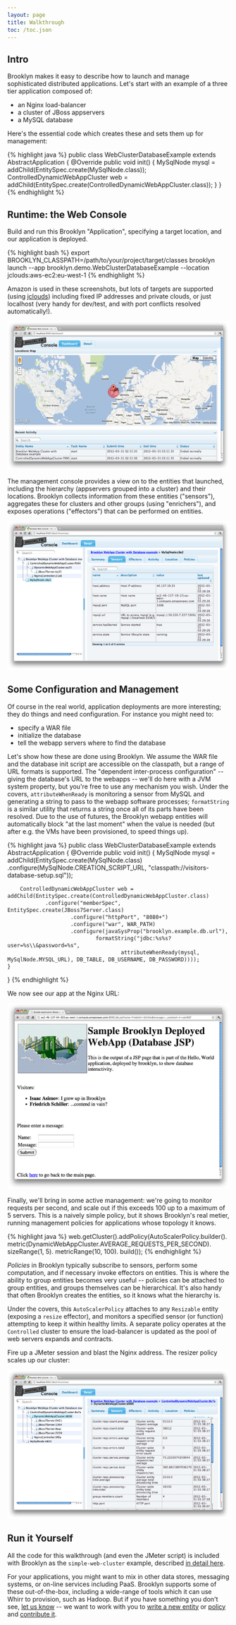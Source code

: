```yaml
---
layout: page
title: Walkthrough
toc: /toc.json
---
```


## Intro

Brooklyn makes it easy to describe how to launch and manage 
sophisticated distributed applications.
Let's start with an example of a three tier application
composed of:

* an Nginx load-balancer
* a cluster of JBoss appservers
* a MySQL database

Here's the essential code which creates these and sets them up
for management:

{% highlight java %}
public class WebClusterDatabaseExample extends AbstractApplication {
    @Override
    public void init() {
        MySqlNode mysql = addChild(EntitySpec.create(MySqlNode.class));
        ControlledDynamicWebAppCluster web = addChild(EntitySpec.create(ControlledDynamicWebAppCluster.class));
    }
}
{% endhighlight %}


## Runtime: the Web Console

Build and run this Brooklyn "Application", specifying a target location, and our application is deployed.

{% highlight bash %}
export BROOKLYN_CLASSPATH=/path/to/your/project/target/classes
brooklyn launch --app brooklyn.demo.WebClusterDatabaseExample --location jclouds:aws-ec2:eu-west-1
{% endhighlight %}

Amazon is used in these screenshots, but lots of targets are supported (using [jclouds](http://jclouds.org))
including fixed IP addresses and private clouds, 
or just localhost (very handy for dev/test, and with port conflicts resolved automatically!).

[![Web Console](walkthrough-webconsole-map-w700.png "Web Console")](walkthrough-webconsole-map.png) 

The management console provides a view on to the entities that launched,
including the hierarchy (appservers grouped into a cluster) and their locations. 
Brooklyn collects information from these entities ("sensors"), 
aggregates these for clusters and other groups (using "enrichers"),
and exposes operations ("effectors") that can be performed on entities.

[![Web Console Details](walkthrough-webconsole-details-w700.png "Web Console Details")](walkthrough-webconsole-details.png) 


## Some Configuration and Management

Of course in the real world, application deployments are more interesting;
they do things and need configuration.  For instance you might need to:

* specify a WAR file
* initialize the database
* tell the webapp servers where to find the database

Let's show how these are done using Brooklyn.
We assume the WAR file and the database init script are accessible
on the classpath, but a range of URL formats is supported.
The "dependent inter-process configuration" -- giving the database's URL
to the webapps -- we'll do here with a JVM system property,
but you're free to use any mechanism you wish.
Under the covers, ``attributeWhenReady`` is monitoring a sensor from MySQL
and generating a string to pass to the webapp software processes; ``formatString``
is a similar utility that returns a string once all of its parts have been resolved.
Due to the use of futures, the Brooklyn webapp entities will automatically
block "at the last moment" when the value is needed
(but after e.g. the VMs have been provisioned, to speed things up).

{% highlight java %}
public class WebClusterDatabaseExample extends AbstractApplication {
    @Override
    public void init() {
        MySqlNode mysql = addChild(EntitySpec.create(MySqlNode.class)
                .configure(MySqlNode.CREATION_SCRIPT_URL, "classpath://visitors-database-setup.sql"));
        
        ControlledDynamicWebAppCluster web = addChild(EntitySpec.create(ControlledDynamicWebAppCluster.class)
                .configure("memberSpec", EntitySpec.create(JBoss7Server.class)
                        .configure("httpPort", "8080+")
                        .configure("war", WAR_PATH)
                        .configure(javaSysProp("brooklyn.example.db.url"), 
                                formatString("jdbc:%s%s?user=%s\\&password=%s", 
                                        attributeWhenReady(mysql, MySqlNode.MYSQL_URL), DB_TABLE, DB_USERNAME, DB_PASSWORD))));
    }
}
{% endhighlight %}

We now see our app at the Nginx URL:

[![Our Web App](walkthrough-webapp-w700.png "Screenshot of our Web App")](walkthrough-webapp.png) 

Finally, we'll bring in some active management: we're going to monitor requests per second,
and scale out if this exceeds 100 up to a maximum of 5 servers.
This is a naively simple policy, but it shows Brooklyn's real metier,
running management policies for applications whose topology it knows. 

{% highlight java %}
        web.getCluster().addPolicy(AutoScalerPolicy.builder().
                        metric(DynamicWebAppCluster.AVERAGE_REQUESTS_PER_SECOND).
                        sizeRange(1, 5).
                        metricRange(10, 100).
                        build());
{% endhighlight %}
        
*Policies* in Brooklyn typically subscribe to sensors, 
perform some computation, and if necessary invoke effectors
on entities.  This is where the ability to group entities
becomes very useful -- policies can be attached to group entities,
and groups themselves can be hierarchical.
It's also handy that often Brooklyn creates the entities,
so it knows what the hierarchy is.

Under the covers, this ``AutoScalerPolicy`` attaches to any ``Resizable`` entity
(exposing a ``resize`` effector), and monitors a specified sensor (or function)
attempting to keep it within healthy limits.
A separate policy operates at the ``Controlled`` cluster to ensure the
load-balancer is updated as the pool of web servers expands and contracts.

Fire up a JMeter session and blast the Nginx address.
The resizer policy scales up our cluster:

[![Web Cluster Scaling with the Resizer Policy](walkthrough-webconsole-scaling-w700.png "Screenshot of Web Cluster Scaling with the Resizer Policy")](walkthrough-webconsole-scaling.png) 


## Run it Yourself
 
All the code for this walkthrough (and even the JMeter script) is included with
Brooklyn as the ``simple-web-cluster`` example,
described [in detail here]({{site.url}}/use/examples/webcluster).

For your applications, you might want to mix in other data stores, messaging systems, or on-line services including PaaS.
Brooklyn supports some of these out-of-the-box, including a wide-range of tools which it can use Whirr to provision, such as Hadoop.
But if you have something you don't see, 
[let us know]({{site.url}}/meta/contact.html) -- 
we want to work with you to 
[write a new entity]({{site.url}}/dev/code/entity.html) or
[policy]({{site.url}}/dev/code/policy.html) 
and [contribute it]({{site.url}}/dev/how-to-contrib.html).


<!--

Alternatively you can just add a ``main`` method to the application class as follows:

{% highlight java %}
    public static void main(String[] argv) {
        List<String> args = Lists.newArrayList(argv);
        String port =  CommandLineUtil.getCommandLineOption(args, "--port", "8081+");
        String location = CommandLineUtil.getCommandLineOption(args, "--location", DEFAULT_LOCATION);

        BrooklynServerDetails server = BrooklynLauncher.newLauncher()
                .webconsolePort(port)
                .launch();

        Location loc = server.getManagementContext().getLocationRegistry().resolve(location);

        StartableApplication app = new WebClusterDatabaseExample()
                .appDisplayName("Brooklyn WebApp Cluster with Database example")
                .manage(server.getManagementContext());
        
        app.start(ImmutableList.of(loc));
        
        Entities.dumpInfo(app);
    }
{% endhighlight %}

Compile and run this with the [``brooklyn-all`` jar]({{site.url}}/start/download.html) on the classpath,
pointing at your favourite WAR on your filesystem. 
(If the ``import`` packages aren't picked up correctly,
you can cheat by looking at [the file in Github](https://github.com/brooklyncentral/brooklyn/blob/master/examples/simple-web-cluster/src/main/java/brooklyn/demo/WebClusterDatabaseExample.java);
and you'll find a sample WAR which uses the database as configured above 
[here](https://http://ccweb.cloudsoftcorp.com/maven/libs-snapshot-local/io/brooklyn/).)
 TODO example webapp url 
 
If you want to adventure beyond ``localhost`` (the default),
simply supply the your favourite cloud (e.g. ``aws-ec2:eu-west-1``)
with credentials set up as described [here]({{ site.url }}/use/guide/management/index.html#startup-config).

-->